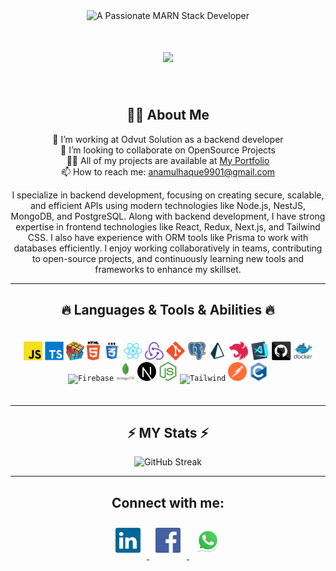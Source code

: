 <div align="center">
  <img src="https://i.ibb.co/sg6mwtK/ru-IIXbo-Af-WYH.gif" alt="A Passionate MARN Stack Developer" />
</div>

<h1 align="center">
  <a href="https://anamul-port.netlify.app/">
    <img src="https://readme-typing-svg.herokuapp.com/?lines=Hello,+There!+👋;This+is+Anamul+Haque+;Full-stack+developer&center=true&size=30&color=f5881b">
  </a>
</h1>

<br/>

<div align="center">
  <h2>🙋‍♂️ About Me</h2>
  <p>
    🌱 I’m working at Odvut Solution as a backend developer<br>
    👯 I’m looking to collaborate on OpenSource Projects<br>
    👨‍💻 All of my projects are available at <a href="https://anamul-port.netlify.app/">My Portfolio</a><br>
    📫 How to reach me: <a href="mailto:anamulhaque9901@gmail.com">anamulhaque9901@gmail.com</a>
  </p>
</div>

<div align="center">
  <p>
    I specialize in backend development, focusing on creating secure, scalable, and efficient APIs using modern technologies like Node.js, NestJS, MongoDB, and PostgreSQL. Along with backend development, I have strong expertise in frontend technologies like React, Redux, Next.js, and Tailwind CSS. I also have experience with ORM tools like Prisma to work with databases efficiently. I enjoy working collaboratively in teams, contributing to open-source projects, and continuously learning new tools and frameworks to enhance my skillset.
  </p>
</div>

<hr>

<h2 align="center">🔥 Languages & Tools & Abilities 🔥</h2>

<div align="center">
  <p style="padding: 20px;">
    <code><img title="Javascript" height="30" src="images/javascript.svg"></code>
    <code><img title="Typescript" height="30" src="https://raw.githubusercontent.com/devicons/devicon/master/icons/typescript/typescript-original.svg"></code>
    <code><img title="Problem Solving" height="30" src="images/problemSolving.png"></code>
    <code><img title="HTML5" height="30" src="images/html5.svg"></code>
    <code><img title="CSS" height="30" src="images/css.svg"></code>
    <code><img title="React" height="30" src="images/react-original.svg"></code>
    <code><img title="Redux" height="30" src="images/redux.svg"></code>
    <code><img title="Git" height="30" src="images/git-original.svg"></code>
    <code><img title="PostgreSQL" height="30" src="images/postgresql.svg"></code>
    <code><img title="Prisma" height="30" src="images/prisma.svg"></code>
    <code><img title="NestJS" height="30" src="images/nestjs.svg"></code>
    <code><img title="Visual Studio Code" height="30" src="images/vscode.png"></code>
    <code><img title="GitHub" height="30" src="images/github.svg"></code>
    <code><img title="Docker" height="30" src="https://raw.githubusercontent.com/devicons/devicon/master/icons/docker/docker-original-wordmark.svg"></code>
    <code><img title="Firebase" height="30" src="https://www.vectorlogo.zone/logos/firebase/firebase-icon.svg"></code>
    <code><img title="MongoDB" height="30" src="https://raw.githubusercontent.com/devicons/devicon/master/icons/mongodb/mongodb-original-wordmark.svg"></code>
    <code><img title="Next.js" height="30" src="images/nextjs.svg"></code>
    <code><img title="Node.js" height="30" src="images/nodejs.svg"></code>
    <code><img title="Tailwind" height="30" src="https://www.vectorlogo.zone/logos/tailwindcss/tailwindcss-icon.svg"></code>
    <code><img title="Postman" height="30" src="images/postman.svg"></code>
    <code><img title="C" height="30" src="https://raw.githubusercontent.com/devicons/devicon/master/icons/c/c-original.svg"></code>
  </p>
</div>

<hr>

<h2 align="center">⚡ MY Stats ⚡</h2>
<div align="center">
  <p>
    <img src="https://github-readme-streak-stats.herokuapp.com/?user=Anamul9901&theme=dark" alt="GitHub Streak" />
  </p>
</div>

<hr>

<h2 align="center">Connect with me:</h2>
<div align="center">
  <p>
    <a href="https://www.linkedin.com/in/anamul-haque-772264299/" target="_blank">
      <img src="images/linkedin.svg" alt="LinkedIn" height="40" style="margin: 10px;">
    </a>
    <a href="https://www.facebook.com/Anamul114" target="_blank">
      <img src="images/facebook.svg" alt="LinkedIn" height="40" style="margin: 10px;">
    </a>
    <a href="https://api.whatsapp.com/send?phone=8801864668089" target="_blank">
      <img src="images/whatsapp.svg" alt="LinkedIn" height="40" style="margin: 10px;">
    </a>
  </p>
</div>
